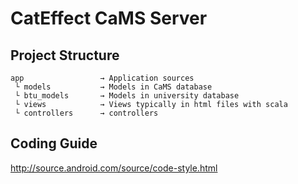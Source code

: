 CatEffect CaMS Server
=====================

Project Structure
-----------------

```
app                 → Application sources
 └ models           → Models in CaMS database
 └ btu_models       → Models in university database
 └ views            → Views typically in html files with scala
 └ controllers      → controllers
```


Coding Guide
------------

http://source.android.com/source/code-style.html
